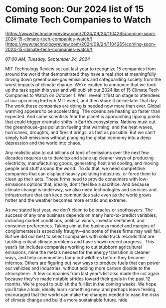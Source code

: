# Coming soon: Our 2024 list of 15 Climate Tech Companies to Watch

[https://www.technologyreview.com/2024/09/24/1104265/coming-soon-2024-15-climate-tech-companies-watch/](https://www.technologyreview.com/2024/09/24/1104265/coming-soon-2024-15-climate-tech-companies-watch/)

*07:00 AM, Tuesday, September 24, 2024*

MIT Technology Review set out last year to recognize 15 companies from around the world that demonstrated they have a real shot at meaningfully driving down greenhouse-gas emissions and safeguarding society from the worst impacts of climate change. We’re excited to announce that we took up the task again this year and will publish our 2024 list of 15 Climate Tech Companies to Watch on October 1. We’ll reveal it first on stage to attendees at our upcoming EmTech MIT event, and then share it online later that day. The work these companies are doing is needed now more than ever. Global warming appears to be accelerating. The oceans are heating up faster than expected. And some scientists fear the planet is approaching tipping points that could trigger dramatic shifts in Earth’s ecosystems. Nations must cut the greenhouse-gas pollution fueling that warming, and the heat waves, hurricanes, droughts, and fires it brings, as fast as possible. But we can’t simply halt emissions without plunging the global economy into a deep depression and the world into chaos.

Any realistic plan to cut billions of tons of emissions over the next few decades requires us to develop and scale up cleaner ways of producing electricity, manufacturing goods, generating heat and cooling, and moving people and stuff around the world.  To do that, we need competitive companies that can displace heavily polluting industries, or force them to clean up their acts. Those firms need to provide consumers with low-emissions options that, ideally, don’t feel like a sacrifice. And because climate change is underway, we also need technologies and services and infrastructure that can keep communities safe even as the world grows hotter and the weather becomes more erratic and extreme.

As we stated last year, we don’t claim to be oracles or soothsayers. The success of any one business depends on many hard-to-predict variables, including market conditions, political winds, investor sentiment, and consumer preferences. Taking aim at the business model and margins of conglomerates is especially fraught—and some of these firms may well fail. But we did our best to select companies with solid track records that are tackling critical climate problems and have shown recent progress.  This year’s list includes companies working to cut stubborn agricultural emissions, mine the metals needed for the energy transition in cleaner ways, and help communities tamp out wildfires before they become infernos. Others are figuring out new ways to produce fuels that can power our vehicles and industries, without adding more carbon dioxide to the atmosphere.  A few companies from last year’s list also made the cut again because they’ve made notable strides toward their goals in the past 12 months. We’re proud to publish the full list in the coming weeks. We hope you’ll take a look, ideally learn something new, and perhaps leave feeling encouraged that the world can make the changes needed to ease the risks of climate change and build a more sustainable future. hide

